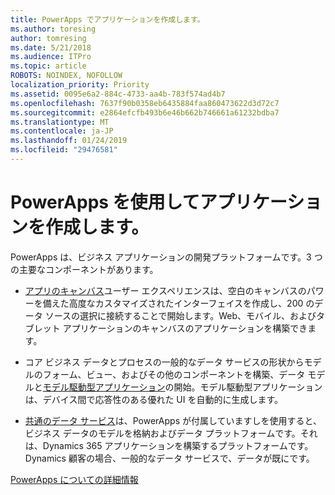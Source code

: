 ```yaml
---
title: PowerApps でアプリケーションを作成します。
ms.author: toresing
author: tomresing
ms.date: 5/21/2018
ms.audience: ITPro
ms.topic: article
ROBOTS: NOINDEX, NOFOLLOW
localization_priority: Priority
ms.assetid: 0095e6a2-884c-4733-aa4b-783f574ad4b7
ms.openlocfilehash: 7637f90b0358eb6435884faa860473622d3d72c7
ms.sourcegitcommit: e2864efcfb493b6e46b662b746661a61232bdba7
ms.translationtype: MT
ms.contentlocale: ja-JP
ms.lasthandoff: 01/24/2019
ms.locfileid: "29476581"
---
```

# <a name="create-apps-with-powerapps"></a>PowerApps を使用してアプリケーションを作成します。

PowerApps は、ビジネス アプリケーションの開発プラットフォームです。3 つの主要なコンポーネントがあります。 
  
- [アプリのキャンバス](https://go.microsoft.com/fwlink/?linkid=874495)ユーザー エクスペリエンスは、空白のキャンバスのパワーを備えた高度なカスタマイズされたインターフェイスを作成し、200 のデータ ソースの選択に接続することで開始します。Web、モバイル、およびタブレット アプリケーションのキャンバスのアプリケーションを構築できます。 
    
- コア ビジネス データとプロセスの一般的なデータ サービスの形状からモデルのフォーム、ビュー、およびその他のコンポーネントを構築、データ モデルと[モデル駆動型アプリケーション](https://go.microsoft.com/fwlink/?linkid=874496)の開始。モデル駆動型アプリケーションは、デバイス間で応答性のある優れた UI を自動的に生成します。 
    
- [共通のデータ サービス](https://go.microsoft.com/fwlink/?linkid=874497)は、PowerApps が付属していますしを使用すると、ビジネス データのモデルを格納およびデータ プラットフォームです。それは、Dynamics 365 アプリケーションを構築するプラットフォームです。Dynamics 顧客の場合、一般的なデータ サービスで、データが既にです。 
    
[PowerApps についての詳細情報](https://go.microsoft.com/fwlink/?linkid=874498)
  

